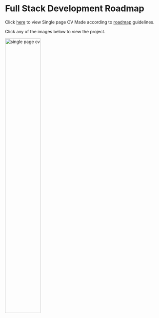 # Full Stack Development Roadmap 
Click [here](https://fector101.github.io/Full-Stack-Dev-Roadmap/) to view Single page CV Made according to [roadmap](https://roadmap.sh/projects/single-page-cv)  guidelines.

Click any of the images below to view the project.
<p align="left">
  <a href='/Frontend-QA/Single-Page CV/'>
    <img width="48%" src="./assets/images/single-page-cv.png" alt="single page cv" />
  </a>
</p>
